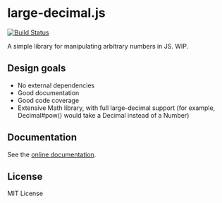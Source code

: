 # large-decimal.js

[![Build Status](https://travis-ci.org/jussi-kalliokoski/large-decimal.js.png?branch=master)](https://travis-ci.org/jussi-kalliokoski/large-decimal.js)

A simple library for manipulating arbitrary numbers in JS. WIP.

## Design goals

 * No external dependencies
 * Good documentation
 * Good code coverage
 * Extensive Math library, with full large-decimal support (for example, Decimal#pow() would take a Decimal instead of a Number)

## Documentation

See the [online documentation](http://jussi-kalliokoski.github.com/large-decimal.js/documentation/).

## License

MIT License
